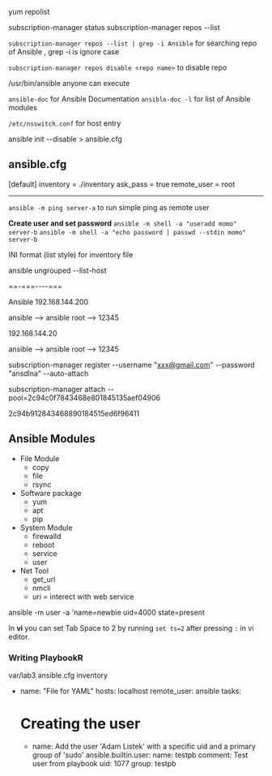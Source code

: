 

yum repolist


subscription-manager status
subscription-manager repos --list 

`subscription-manager repos --list | grep -i Ansible` for searching repo of Ansible , grep -i is ignore case 


`subscription-manager repos disable <repo name>` to disable repo 

/usr/bin/ansible anyone can execute


`ansible-doc` for Ansible Documentation
`ansible-doc -l` for list of  Ansible modules

`/etc/nsswitch.conf` for host entry

ansible init --disable > ansible.cfg 


ansible.cfg
--
[default]
inventory = ./inventory
ask_pass = true 
remote_user = root

---


`ansible -m ping server-a` to run simple ping as remote user 

**Create user and set password**
`ansible -m shell -a "useradd momo" server-b`
`ansible -m shell -a "echo password | passwd --stdin momo" server-b`


INI format (list style) for inventory file 

ansible ungrouped --list-host 









==-===----===

Ansible 
192.168.144.200

ansible --> ansible
root --> 12345


192.168.144.20

ansible --> ansible
root --> 12345



subscription-manager register --username "xxx@gmail.com" --password "ansdlna" --auto-attach
 
subscription-manager attach --pool=2c94c0f7843468e801845135aef04906


2c94b912843468890184515ed6f96411




## Ansible Modules 
- File Module 
  - copy
  - file
  - rsync
- Software package
  - yum
  - apt
  - pip
- System Module
  - firewalld
  - reboot
  - service
  - user
- Net Tool 
  - get_url
  - nmcli
  - uri = interect with web service 



ansible -m user -a 'name=newbie uid=4000 state=present



In **vi** you can set Tab Space to 2 by running `set ts=2` after pressing `:` in vi editor.


### Writing PlaybookR

var/lab3 
ansible.cfg
inventory 

  - name: "File for YAML"
    hosts: localhost
    remote_user: ansible
    tasks:
	# Creating the user 
      - name: Add the user 'Adam Listek' with a specific uid and a primary group of 'sudo'
        ansible.builtin.user:
        name: testpb
        comment: Test user from playbook
        uid: 1077
        group: testpb
